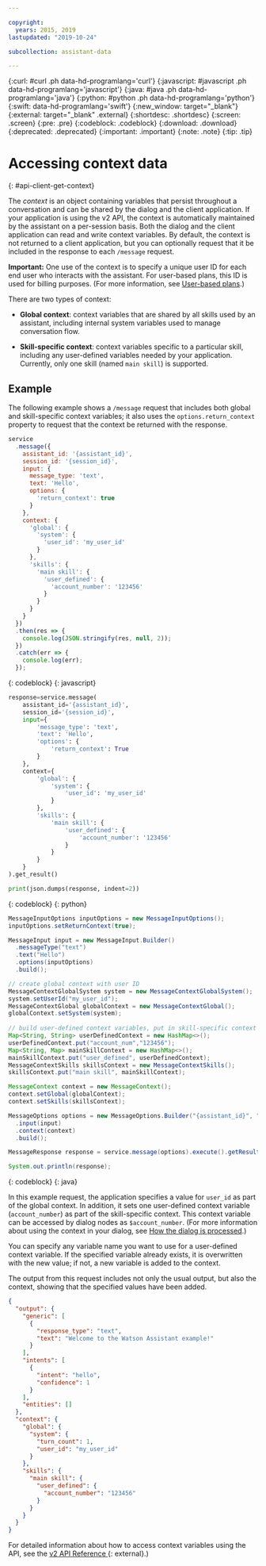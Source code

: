 ```yaml
---

copyright:
  years: 2015, 2019
lastupdated: "2019-10-24"

subcollection: assistant-data

---
```


{:curl: #curl .ph data-hd-programlang='curl'}
{:javascript: #javascript .ph data-hd-programlang='javascript'}
{:java: #java .ph data-hd-programlang='java'}
{:python: #python .ph data-hd-programlang='python'}
{:swift: data-hd-programlang='swift'}
{:new_window: target="_blank"}
{:external: target="_blank" .external}
{:shortdesc: .shortdesc}
{:screen: .screen}
{:pre: .pre}
{:codeblock: .codeblock}
{:download: .download}
{:deprecated: .deprecated}
{:important: .important}
{:note: .note}
{:tip: .tip}

# Accessing context data
{: #api-client-get-context}

The *context* is an object containing variables that persist throughout a conversation and can be shared by the dialog and the client application. If your application is using the v2 API, the context is automatically maintained by the assistant on a per-session basis. Both the dialog and the client application can read and write context variables. By default, the context is not returned to a client application, but you can optionally request that it be included in the response to each `/message` request.

**Important:** One use of the context is to specify a unique user ID for each end user who interacts with the assistant. For user-based plans, this ID is used for billing purposes. (For more information, see [User-based plans](/docs/services/assistant-data?topic=assistant-data-services-information#user-based-plans).)

There are two types of context:

- **Global context**: context variables that are shared by all skills used by an assistant, including internal system variables used to manage conversation flow.

- **Skill-specific context**: context variables specific to a particular skill, including any user-defined variables needed by your application. Currently, only one skill (named `main skill`) is supported.

## Example

The following example shows a `/message` request that includes both global and skill-specific context variables; it also uses the `options.return_context` property to request that the context be returned with the response.

```javascript
service
  .message({
    assistant_id: '{assistant_id}',
    session_id: '{session_id}',
    input: {
      message_type: 'text',
      text: 'Hello',
      options: {
        'return_context': true
      }
    },
    context: {
      'global': {
        'system': {
          'user_id': 'my_user_id'
        }
      },
      'skills': {
        'main skill': {
          'user_defined': {
            'account_number': '123456'
          }
        }
      }
    }
  })
  .then(res => {
    console.log(JSON.stringify(res, null, 2));
  })
  .catch(err => {
    console.log(err);
  });
```
{: codeblock}
{: javascript}

```python
response=service.message(
    assistant_id='{assistant_id}',
    session_id='{session_id}',
    input={
        'message_type': 'text',
        'text': 'Hello',
        'options': {
            'return_context': True
        }
    },
    context={
        'global': {
            'system': {
                'user_id': 'my_user_id'
            }
        },
        'skills': {
            'main skill': {
                'user_defined': {
                    'account_number': '123456'
                }
            }
        }
    }
).get_result()

print(json.dumps(response, indent=2))
```
{: codeblock}
{: python}

```java
MessageInputOptions inputOptions = new MessageInputOptions();
inputOptions.setReturnContext(true);

MessageInput input = new MessageInput.Builder()
  .messageType("text")
  .text("Hello")
  .options(inputOptions)
  .build();

// create global context with user ID
MessageContextGlobalSystem system = new MessageContextGlobalSystem();
system.setUserId("my_user_id");
MessageContextGlobal globalContext = new MessageContextGlobal();
globalContext.setSystem(system);
  
// build user-defined context variables, put in skill-specific context for main skill
Map<String, String> userDefinedContext = new HashMap<>();
userDefinedContext.put("account_num","123456");
Map<String, Map> mainSkillContext = new HashMap<>();
mainSkillContext.put("user_defined", userDefinedContext);
MessageContextSkills skillsContext = new MessageContextSkills();
skillsContext.put("main skill", mainSkillContext);

MessageContext context = new MessageContext();
context.setGlobal(globalContext);
context.setSkills(skillsContext);

MessageOptions options = new MessageOptions.Builder("{assistant_id}", "{session_id}")
  .input(input)
  .context(context)
  .build();

MessageResponse response = service.message(options).execute().getResult();

System.out.println(response);
```
{: codeblock}
{: java}

In this example request, the application specifies a value for `user_id` as part of the global context. In addition, it sets one user-defined context variable (`account_number`) as part of the skill-specific context. This context variable can be accessed by dialog nodes as `$account_number`. (For more information about using the context in your dialog, see [How the dialog is processed](/docs/services/assistant-data?topic=assistant-data-dialog-runtime).)

You can specify any variable name you want to use for a user-defined context variable. If the specified variable already exists, it is overwritten with the new value; if not, a new variable is added to the context.

The output from this request includes not only the usual output, but also the context, showing that the specified values have been added.

```json
{
  "output": {
    "generic": [
      {
        "response_type": "text",
        "text": "Welcome to the Watson Assistant example!"
      }
    ],
    "intents": [
      {
        "intent": "hello",
        "confidence": 1
      }
    ],
    "entities": []
  },
  "context": {
    "global": {
      "system": {
        "turn_count": 1,
        "user_id": "my_user_id"
      }
    },
    "skills": {
      "main skill": {
        "user_defined": {
          "account_number": "123456"
        }
      }
    }
  }
}
```

For detailed information about how to access context variables using the API, see the [v2 API Reference ](https://{DomainName}/apidocs/assistant/assistant-data-v2#send-user-input-to-assistant){: external}.)
